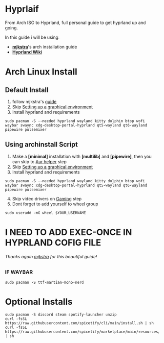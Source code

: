 # Hyprlaif
From Arch ISO to Hyprland, full personal guide to get hyprland up and going.

In this guide i will be using:  
- [**mjkstra**](https://github.com/mjkstra)'s arch installation guide
- [**Hyprland Wiki**](https://wiki.hypr.land/)

# Arch Linux Install
## Default Install
1. follow mjkstra's [guide](https://gist.github.com/mjkstra/96ce7a5689d753e7a6bdd92cdc169bae)
2. Skip [Setting up a graphical environment](https://gist.github.com/mjkstra/96ce7a5689d753e7a6bdd92cdc169bae#setting-up-a-graphical-environment)
3. Install hyprland and requirements
```
sudo pacman -S --needed hyprland wayland kitty dolphin btop wofi waybar swaync xdg-desktop-portal-hyprland qt5-wayland qt6-wayland pipewire pulsemixer
```

## Using archinstall Script
1. Make a **[minimal]** installation with **[multilib]** and **[pipewire]**, then you can skip to [Aur helper](https://gist.github.com/mjkstra/96ce7a5689d753e7a6bdd92cdc169bae#aur-helper-and-additional-packages-installation) step
2. Skip [Setting up a graphical environment](https://gist.github.com/mjkstra/96ce7a5689d753e7a6bdd92cdc169bae#setting-up-a-graphical-environment)
3. Install hyprland and requirements
```
sudo pacman -S --needed hyprland wayland kitty dolphin btop wofi waybar swaync xdg-desktop-portal-hyprland qt5-wayland qt6-wayland pipewire pulsemixer
```
4. Skip video drivers on [Gaming](https://gist.github.com/mjkstra/96ce7a5689d753e7a6bdd92cdc169bae#gaming) step
5. Dont forget to add yourself to wheel group
```
sudo useradd -mG wheel $YOUR_USERNAME
```

# I NEED TO ADD EXEC-ONCE IN HYPRLAND COFIG FILE
###### Thanks again [mjkstra](https://github.com/mjkstra) for this beautiful guide!


### IF WAYBAR
```
sudo pacman -S ttf-martian-mono-nerd
```


# Optional Installs
```
sudo pacman -S discord steam spotify-launcher unzip
curl -fsSL https://raw.githubusercontent.com/spicetify/cli/main/install.sh | sh
curl -fsSL https://raw.githubusercontent.com/spicetify/marketplace/main/resources/install.sh | sh
```
